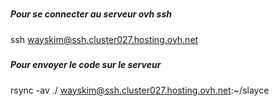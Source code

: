 #####
##### Pour se connecter au serveur ovh ssh
##### 

ssh wayskim@ssh.cluster027.hosting.ovh.net

#####
##### Pour envoyer le code sur le serveur
##### 

rsync -av ./ wayskim@ssh.cluster027.hosting.ovh.net:~/slayce 

